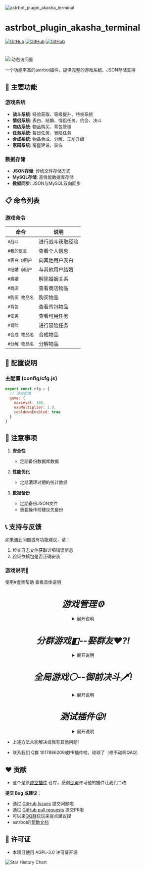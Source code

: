 ![astrbot_plugin_akasha_terminal](https://socialify.git.ci/lqc-xhh/astrbot_plugin_akasha_terminal/image?description=1&font=Raleway&forks=1&issues=1&language=1&name=1&owner=1&pattern=Circuit%20Board&pulls=1&stargazers=1&theme=Auto)

# astrbot_plugin_akasha_terminal

[![GitHub](https://img.shields.io/badge/作者-Xinhaihai-FB7299)](https://github.com/Xinhaihai)
[![GitHub](https://img.shields.io/badge/作者-wbndm1234-FB7299)](https://github.com/wbndm1234)
[![GitHub](https://img.shields.io/badge/作者-MegSopern-FB7299)](https://github.com/MegSopern)

#
![:动态访问量](https://count.kjchmc.cn/get/@:astrbot_plugin_akasha_terminal)


一个功能丰富的astrbot插件，提供完整的游戏系统、JSON存储支持

## 🌟 主要功能

### 游戏系统
- **战斗系统**: 经验获取、等级提升、特权系统
- **情侣系统**: 表白、结婚、情侣任务、约会、决斗
- **商店系统**: 物品购买、背包管理
- **任务系统**: 每日任务、冒险任务
- **合成系统**: 物品合成、分解、工坊升级
- **家园系统**: 房屋建设、装饰

### 数据存储
- **JSON存储**: 传统文件存储方式
- **MySQL存储**: 高性能数据库存储
- **数据同步**: JSON与MySQL双向同步

## 📋 命令列表

### 游戏命令
| 命令 | 说明 |
|------|------|
| `#战斗` | 进行战斗获取经验 |
| `#我的信息` | 查看个人信息 |
| `#表白 @用户` | 向其他用户表白 |
| `#结婚 @用户` | 与其他用户结婚 |
| `#离婚` | 解除婚姻关系 |
| `#商店` | 查看商店物品 |
| `#购买 物品名` | 购买物品 |
| `#背包` | 查看背包物品 |
| `#任务` | 查看可用任务 |
| `#冒险` | 进行冒险任务 |
| `#合成 物品名` | 合成物品 |
| `#分解 物品名` | 分解物品 |

## 🔧 配置说明

### 主配置 (config/cfg.js)
```javascript
export const cfg = {
  // 游戏配置
  game: {
    maxLevel: 100,
    expMultiplier: 1.0,
    cooldownEnabled: true
  }
}
```

## 🚨 注意事项

1. **安全性**
   - 定期备份数据库数据

2. **性能优化**
   - 定期清理过期的统计数据

3. **数据备份**
   - 定期备份JSON文件
   - 重要操作前建议先备份

## 📞 支持与反馈

如果遇到问题或有功能建议，请：
1. 检查日志文件获取详细错误信息
3. 验证依赖包是否正确安装

### 游戏说明🌈
  使用#虚空帮助 查看具体说明

  <h1 align="center"><i>游戏管理⚙</i></h1>
  <details><summary align="center">展开说明</summary>

  |功能   |描述   |
  |---|---|
  |时间管理   |重置群内或指定人被计入的时间     |
  |权限管理   |设置或移除指定人的特殊权限   |
  |功能管理   |手动开启一些预先设定好的功能计划   |
  |存档管理   |一键删除错误的存档   |

  </details>
  <h1 align="center" class="群友老婆"><i>分群游戏◧--娶群友❤?!</i></h1>
  <details><summary align="center">展开说明</summary>

  |功能   |描述   |
  |---|---|
  |随机娶群友   |随机娶一位群友,谁都可以   |
  |指定求婚   |娶指定的群友,不可以重婚   |
  |配合求婚   |愿意还是拒绝?   |
  |强娶指定群友   |强行掳走群友   |
  |抢老婆   |联动御前决斗进行抢婚决斗!!! 抢走群友的老婆!   |
  |主动分手,被动甩掉   |不要老婆或被老婆甩掉   |
  |获取金币   |凡是都是需要付出的   |
  |花金币   |钱不能白赚   |
  |随机事件   |处处有惊喜   |
  |查看家庭   |看看和群友构建的家   |
  |开银啪   |牛牛冲!   |
  |更多功能   |敬请期待。或提交Issues   |

  </details>

  <h1 align="center"><i>全局游戏⚪--御前决斗🗡!</i></h1>
  <details><summary align="center">展开说明</summary>

  |功能   |描述   |
  |---|---|
  |决斗系统   |与一名群友开始决斗     |
  |经验系统   |通过各种方式提升经验,突破境界   |
  |战力系统   |战斗时根据战力决定胜率   |
  |签到&委托系统   |做做日常,签个到领取奖励   |
  |抽武器   |抽取武器 后续将加入战力   |
  |更多功能   |敬请期待。或提交Issues   |

  </details>

  <h1 align="center"><i>测试插件😜!</i></h1>
  <details><summary align="center">展开说明</summary>

  |将实现   |描述   |
  |---|---|
  |随机生成cp文   |奇妙的cp文？()     |

  </details>

  - 上述方法未能解决或我有其他问题!
  
  - 联系我们 Q群 1017886209或PR插件啦，球球了（修不动啊QAQ）
  </details>
   
   ## ❤️ 贡献
  - 这个是原[虚空插件](https://github.com/wbndm1234/trss-akasha-terminal-plugin) 仓库，感谢[倒霉](https://github.com/wbndm1234)许可他的插件让我们二改

  **提交 Bug 或建议**：
  - 通过 [GitHub Issues](https://github.com/lqc-xhh/astrbot_plugin_akasha_terminal/issues) 提交问题啦
  - 通过 [GitHub pull requests](https://github.com/lqc-xhh/astrbot_plugin_akasha_terminal/pulls) 提交PR啦
  - 可以来[QQ群](https://qm.qq.com/q/n0ewaCWIGk)玩玩来提点建议捏
  - astrbot的[帮助文档](https://astrbot.app)

   ## 📜 许可证
  - 本项目使用 AGPL-3.0 许可证开源
  
![Star History Chart](https://api.star-history.com/svg?repos=Xinhaihai-Xinhaihai/astrbot_plugin_akasha_terminal&type)
